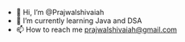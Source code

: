 - 👋 Hi, I’m @Prajwalshivaiah
- 🌱 I’m currently learning Java and DSA
- 📫 How to reach me prajwalshivaiah@gmail.com

<!---
Prajwalshivaiah/Prajwalshivaiah is a ✨ special ✨ repository because its `README.md` (this file) appears on your GitHub profile.
You can click the Preview link to take a look at your changes.
--->
